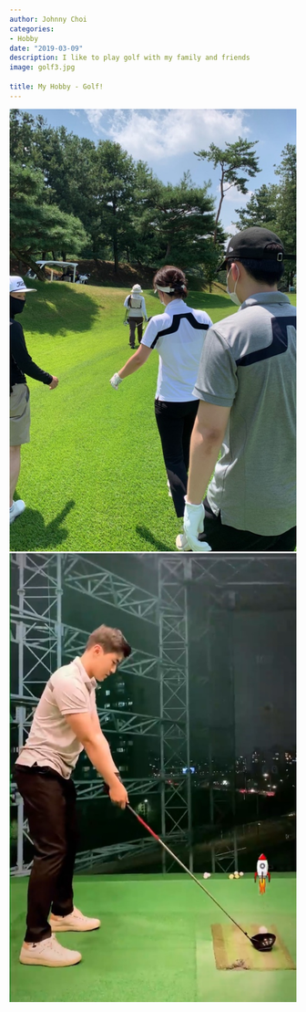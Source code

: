 ```yaml
---
author: Johnny Choi
categories:
- Hobby
date: "2019-03-09"
description: I like to play golf with my family and friends
image: golf3.jpg

title: My Hobby - Golf!
---
```


![](golf1.jpg) 
![](golf2.jpg) 